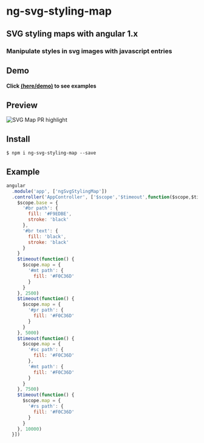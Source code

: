 # ng-svg-styling-map
## SVG styling maps with angular 1.x

### Manipulate styles in svg images with javascript entries

## Demo
#### Click [(here/demo)](http://guiseek.js.org/ng-svg-styling-map/examples/) to see examples

## Preview
![SVG Map PR highlight](http://guiseek.js.org/ng-svg-styling-map/images/ng-svg-style-map-pr.png)

## Install
```shell
$ npm i ng-svg-styling-map --save
```

## Example
```javascript
angular
  .module('app', ['ngSvgStylingMap'])
  .controller('AppController', ['$scope','$timeout',function($scope,$timeout) {
    $scope.base = {
      '#br path': {
        fill: '#F9EDBE',
        stroke: 'black'
      },
      '#br text': {
        fill: 'black',
        stroke: 'black'
      }
    }
    $timeout(function() {
      $scope.map = {
        '#mt path': {
          fill: '#F0C36D'
        }
      }
    }, 2500)
    $timeout(function() {
      $scope.map = {
        '#pr path': {
          fill: '#F0C36D'
        }
      }
    }, 5000)
    $timeout(function() {
      $scope.map = {
        '#sc path': {
          fill: '#F0C36D'
        },
        '#mt path': {
          fill: '#F0C36D'
        }
      }
    }, 7500)
    $timeout(function() {
      $scope.map = {
        '#rs path': {
          fill: '#F0C36D'
        }
      }
    }, 10000)
  }])
```